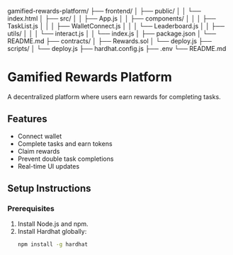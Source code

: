 gamified-rewards-platform/
├── frontend/
│   ├── public/
│   │   └── index.html
│   ├── src/
│   │   ├── App.js
│   │   ├── components/
│   │   │   ├── TaskList.js
│   │   │   ├── WalletConnect.js
│   │   │   └── Leaderboard.js
│   │   ├── utils/
│   │   │   └── interact.js
│   │   └── index.js
│   ├── package.json
│   └── README.md
├── contracts/
│   ├── Rewards.sol
│   └── deploy.js
├── scripts/
│   └── deploy.js
├── hardhat.config.js
├── .env
└── README.md

# Gamified Rewards Platform

A decentralized platform where users earn rewards for completing tasks.

## Features
- Connect wallet
- Complete tasks and earn tokens
- Claim rewards
- Prevent double task completions
- Real-time UI updates

## Setup Instructions

### Prerequisites
1. Install Node.js and npm.
2. Install Hardhat globally:
   ```bash
   npm install -g hardhat
   

